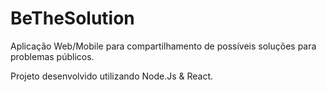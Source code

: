 # BeTheSolution

Aplicação Web/Mobile para compartilhamento de possíveis soluções para problemas públicos.

Projeto desenvolvido utilizando Node.Js & React.

